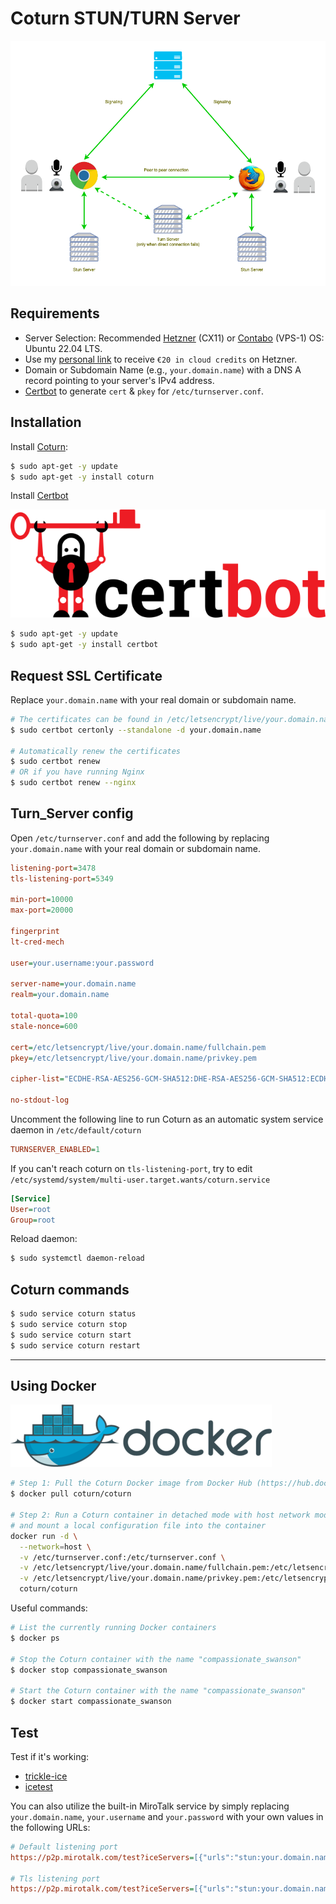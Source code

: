 # Coturn STUN/TURN Server

![stunTurn](../images/stun-turn.png)

## Requirements

- Server Selection: Recommended [Hetzner](https://www.hetzner.com/cloud) (CX11) or [Contabo](https://www.dpbolvw.net/click-101027391-14462707) (VPS-1) OS: Ubuntu 22.04 LTS.
- Use my [personal link](https://hetzner.cloud/?ref=XdRifCzCK3bn) to receive `€⁠20 in cloud credits` on Hetzner.
- Domain or Subdomain Name (e.g., `your.domain.name`) with a DNS A record pointing to your server's IPv4 address.
- [Certbot](https://certbot.eff.org/) to generate `cert` & `pkey` for `/etc/turnserver.conf`.

## Installation

Install [Coturn](https://github.com/coturn/coturn):

```bash
$ sudo apt-get -y update
$ sudo apt-get -y install coturn
```

Install [Certbot](https://certbot.eff.org/)

![certbot](../images/certbot.png)

```bash
$ sudo apt-get -y update
$ sudo apt-get -y install certbot
```

## Request SSL Certificate

Replace `your.domain.name` with your real domain or subdomain name.

```bash
# The certificates can be found in /etc/letsencrypt/live/your.domain.name/
$ sudo certbot certonly --standalone -d your.domain.name

# Automatically renew the certificates
$ sudo certbot renew
# OR if you have running Nginx
$ sudo certbot renew --nginx
```

## Turn_Server config

Open `/etc/turnserver.conf` and add the following by replacing `your.domain.name` with your real domain or subdomain name.

```ini
listening-port=3478
tls-listening-port=5349

min-port=10000
max-port=20000

fingerprint
lt-cred-mech

user=your.username:your.password

server-name=your.domain.name
realm=your.domain.name

total-quota=100
stale-nonce=600

cert=/etc/letsencrypt/live/your.domain.name/fullchain.pem
pkey=/etc/letsencrypt/live/your.domain.name/privkey.pem

cipher-list="ECDHE-RSA-AES256-GCM-SHA512:DHE-RSA-AES256-GCM-SHA512:ECDHE-RSA-AES256-GCM-SHA384:DHE-RSA-AES256-GCM-SHA384:ECDHE-RSA-AES256-SHA384"

no-stdout-log
```

Uncomment the following line to run Coturn as an automatic system service daemon in `/etc/default/coturn`

```ini
TURNSERVER_ENABLED=1
```

If you can't reach coturn on `tls-listening-port`, try to edit `/etc/systemd/system/multi-user.target.wants/coturn.service`

```ini
[Service]
User=root
Group=root
```

Reload daemon:

```bash
$ sudo systemctl daemon-reload
```

## Coturn commands

```bash
$ sudo service coturn status
$ sudo service coturn stop
$ sudo service coturn start
$ sudo service coturn restart
```

---

## Using Docker

![docker](../images/docker.png)

```bash
# Step 1: Pull the Coturn Docker image from Docker Hub (https://hub.docker.com/r/coturn/coturn)
$ docker pull coturn/coturn

# Step 2: Run a Coturn container in detached mode with host network mode
# and mount a local configuration file into the container
docker run -d \
  --network=host \
  -v /etc/turnserver.conf:/etc/turnserver.conf \
  -v /etc/letsencrypt/live/your.domain.name/fullchain.pem:/etc/letsencrypt/live/your.domain.name/fullchain.pem \
  -v /etc/letsencrypt/live/your.domain.name/privkey.pem:/etc/letsencrypt/live/your.domain.name/privkey.pem \
  coturn/coturn
```

Useful commands:

```bash
# List the currently running Docker containers
$ docker ps

# Stop the Coturn container with the name "compassionate_swanson"
$ docker stop compassionate_swanson

# Start the Coturn container with the name "compassionate_swanson"
$ docker start compassionate_swanson
```

## Test

Test if it's working:

- [trickle-ice](https://webrtc.github.io/samples/src/content/peerconnection/trickle-ice/)
- [icetest](https://icetest.info/)

You can also utilize the built-in MiroTalk service by simply replacing `your.domain.name`, `your.username` and `your.password` with your own values in the following URLs:

```ini
# Default listening port
https://p2p.mirotalk.com/test?iceServers=[{"urls":"stun:your.domain.name:3478"},{"urls":"turn:your.domain.name:3478","username":"your.username","credential":"your.password"}]

# Tls listening port
https://p2p.mirotalk.com/test?iceServers=[{"urls":"stun:your.domain.name:5349"},{"urls":"turn:your.domain.name:5349","username":"your.username","credential":"your.password"}]
```
